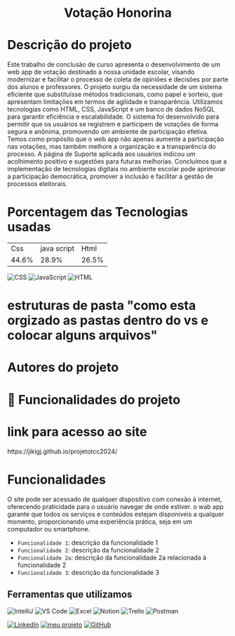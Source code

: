 <h1 align="center"> Votação Honorina </h1>

<h1 > Descrição do projeto </h1>

Este trabalho de conclusão de curso apresenta o desenvolvimento de um web app de votação destinado a nossa unidade escolar, visando modernizar e facilitar o processo de coleta de opiniões e decisões por parte dos alunos e professores. O projeto surgiu da necessidade de um sistema eficiente que substituísse métodos tradicionais, como papel e sorteio, que apresentam limitações em termos de agilidade e transparência.
Utilizamos tecnologias como HTML, CSS, JavaScript e um banco de dados NoSQL para garantir eficiência e escalabilidade. O sistema foi desenvolvido para permitir que os usuários se registrem e participem de votações de forma segura e anônima, promovendo um ambiente de participação efetiva.
Temos como propósito que o web app não apenas aumente a participação nas votações, mas também melhore a organização e a transparência do processo.  A página de Suporte aplicada aos usuários indicou um acolhimento positivo e sugestões para futuras melhorias.
Concluímos que a implementação de tecnologias digitais no ambiente escolar pode aprimorar a participação democrática, promover a inclusão e facilitar a gestão de processos eleitorais.


<h1 > Porcentagem das Tecnologias usadas </h1>

<table>
<tr>
  <td>Css</td>
  <td>java script</td>
  <td>Html</td>
</tr>
  
<tr>
  <td>44.6%</td>
  <td>28.9%</td>
  <td>26.5%</td>
</tr>

</table>

 ![CSS](https://img.shields.io/badge/CSS-1572B6?logo=css3&logoColor=white)     ![JavaScript](https://img.shields.io/badge/JavaScript-F7DF1E?logo=javascript&logoColor=black)  ![HTML](https://img.shields.io/badge/HTML-E34F26?logo=html5&logoColor=white)



        
<h1 > estruturas de pasta  "como esta orgizado as pastas dentro do vs e colocar alguns arquivos" </h1>

<h1 > Autores do projeto  </h1>

# :hammer: Funcionalidades do projeto

<h1 > link para acesso ao site </h1>
 https://jiklgj.github.io/projetotcc2024/

 <h1>Funcionalidades</h1>
 O site pode ser acessado de qualquer dispositivo com conexão à internet, oferecendo praticidade para o usuário navegar de onde estiver. o wab app garante que todos os serviços e conteúdos estejam disponíveis a qualquer momento, proporcionando uma experiência prática, seja em um computador ou smartphone.

- `Funcionalidade 1`: descrição da funcionalidade 1
- `Funcionalidade 2`: descrição da funcionalidade 2
- `Funcionalidade 2a`: descrição da funcionalidade 2a relacionada à funcionalidade 2
- `Funcionalidade 3`: descrição da funcionalidade 3





## Ferramentas que utilizamos
![IntelliJ](https://img.icons8.com/color/48/000000/intellij-idea.png) 
![VS Code](https://img.icons8.com/fluent/48/000000/visual-studio-code-2019.png) 
![Excel](https://img.icons8.com/fluency/48/000000/microsoft-excel-2019.png) 
![Notion](https://img.icons8.com/color/48/000000/notion.png) 
![Trello](https://img.icons8.com/color/48/000000/trello.png) 
![Postman](https://img.icons8.com/dusk/48/000000/postman-api.png)



[![LinkedIn](https://img.shields.io/badge/LinkedIn-Luiz%20Oliveira-blue?logo=linkedin)](https://www.linkedin.com/in/luizoliveiradev/)
[![meu projeto](https://img.shields.io/badge/)](https://jiklgj.github.io/projetotcc2024//)
[![GitHub](https://img.shields.io/badge/GitHub-LuizOliveira-black?logo=github)](https://github.com/OutroLuizdev/OutroLuizdev)
